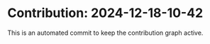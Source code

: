 # Contribution: 2024-12-18-10-42
This is an automated commit to keep the contribution graph active.
